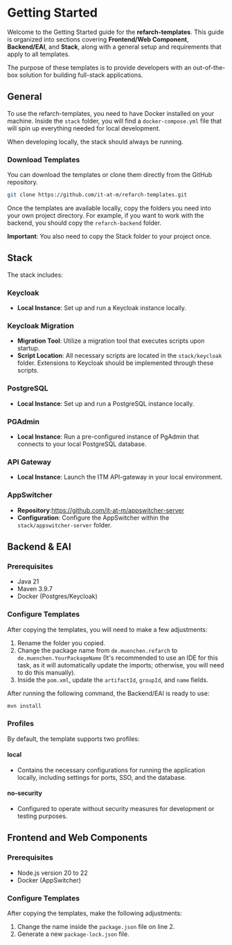 # Getting Started

Welcome to the Getting Started guide for the **refarch-templates**. This guide is
organized into sections covering **Frontend/Web Component**, **Backend/EAI**, and
**Stack**, along with a general setup and requirements that apply to all templates.

The purpose of these templates is to provide developers with an out-of-the-box
solution for building full-stack applications.

## General

To use the refarch-templates, you need to have Docker installed on your
machine. Inside the `stack` folder, you will find a `docker-compose.yml`
file that will spin up everything needed for local development.

When developing locally, the stack should always be running.

### Download Templates

You can download the templates or clone them directly from the GitHub
repository.

```bash
git clone https://github.com/it-at-m/refarch-templates.git
```

Once the templates are available locally, copy the
folders you need into your own project directory. For example, if you want
to work with the backend, you should copy the `refarch-backend` folder.

**Important**: You also need to copy the Stack folder to your project once.

## Stack

The stack includes:

### Keycloak

- **Local Instance**: Set up and run a Keycloak instance locally.

### Keycloak Migration

- **Migration Tool**: Utilize a migration tool that executes scripts upon startup.
- **Script Location**: All necessary scripts are located in the
`stack/keycloak` folder.
Extensions to Keycloak should be implemented through these scripts.

### PostgreSQL

- **Local Instance**: Set up and run a PostgreSQL instance locally.

### PGAdmin

- **Local Instance**: Run a pre-configured instance of PgAdmin that connects to
your local PostgreSQL database.

### API Gateway

- **Local Instance**: Launch the ITM API-gateway in your local environment.

### AppSwitcher

- **Repository**:<https://github.com/it-at-m/appswitcher-server>
- **Configuration**: Configure the AppSwitcher within the `stack/appswitcher-server`
folder.

## Backend & EAI

### Prerequisites

- Java 21
- Maven 3.9.7
- Docker (Postgres/Keycloak)

### Configure Templates

After copying the templates, you will need to make a few adjustments:

1. Rename the folder you copied.
2. Change the package name from `de.muenchen.refarch` to
   `de.muenchen.YourPackageName` (It's recommended to use an IDE for this
   task, as it will automatically update the imports; otherwise, you will
   need to do this manually).
3. Inside the `pom.xml`, update the `artifactId`, `groupId`, and `name`
   fields.

After running the following command, the Backend/EAI is ready to use:

```bash
mvn install
```

### Profiles

By default, the template supports two profiles:

#### local

- Contains the necessary configurations for running the application
  locally, including settings for ports, SSO, and the database.

#### no-security

- Configured to operate without security measures for development
  or testing purposes.

## Frontend and Web Components

### Prerequisites

- Node.js version 20 to 22
- Docker (AppSwitcher)

### Configure Templates

After copying the templates, make the following adjustments:

1. Change the name inside the `package.json` file on line 2.
2. Generate a new `package-lock.json` file.
